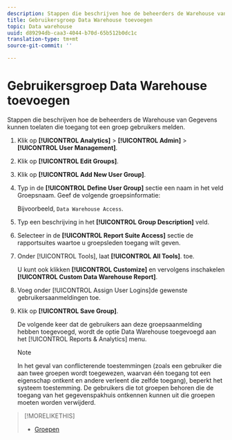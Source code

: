 ```yaml
---
description: Stappen die beschrijven hoe de beheerders de Warehouse van Gegevens kunnen toelaten die toegang tot een groep gebruikers melden.
title: Gebruikersgroep Data Warehouse toevoegen
topic: Data warehouse
uuid: d89294db-caa3-4044-b70d-65b512b0dc1c
translation-type: tm+mt
source-git-commit: ''

---
```



# Gebruikersgroep Data Warehouse toevoegen

Stappen die beschrijven hoe de beheerders de Warehouse van Gegevens kunnen toelaten die toegang tot een groep gebruikers melden.

1. Klik op **[!UICONTROL Analytics]** > **[!UICONTROL Admin]** > **[!UICONTROL User Management]**.
1. Klik op **[!UICONTROL Edit Groups]**.
1. Klik op **[!UICONTROL Add New User Group]**.
1. Typ in de **[!UICONTROL Define User Group]** sectie een naam in het veld Groepsnaam. Geef de volgende groepsinformatie:

   Bijvoorbeeld, `Data Warehouse Access`.
1. Typ een beschrijving in het **[!UICONTROL Group Description]** veld.
1. Selecteer in de **[!UICONTROL Report Suite Access]** sectie de rapportsuites waartoe u groepsleden toegang wilt geven.
1. Onder [!UICONTROL Tools], laat **[!UICONTROL All Tools]**. toe.

   U kunt ook klikken **[!UICONTROL Customize]** en vervolgens inschakelen **[!UICONTROL Custom Data Warehouse Report]**.

1. Voeg onder [!UICONTROL Assign User Logins]de gewenste gebruikersaanmeldingen toe.
1. Klik op **[!UICONTROL Save Group]**.

   De volgende keer dat de gebruikers aan deze groepsaanmelding hebben toegevoegd, wordt de optie Data Warehouse toegevoegd aan het [!UICONTROL Reports & Analytics] menu.

   >[!NOTE]
   >
   >In het geval van conflicterende toestemmingen (zoals een gebruiker die aan twee groepen wordt toegewezen, waarvan één toegang tot een eigenschap ontkent en andere verleent die zelfde toegang), beperkt het systeem toestemming. De gebruikers die tot groepen behoren die de toegang van het gegevenspakhuis ontkennen kunnen uit die groepen moeten worden verwijderd.

>[!MORELIKETHIS]
>
>* [Groepen](/help/admin/user-management2/c-user-groups/groups.md)

